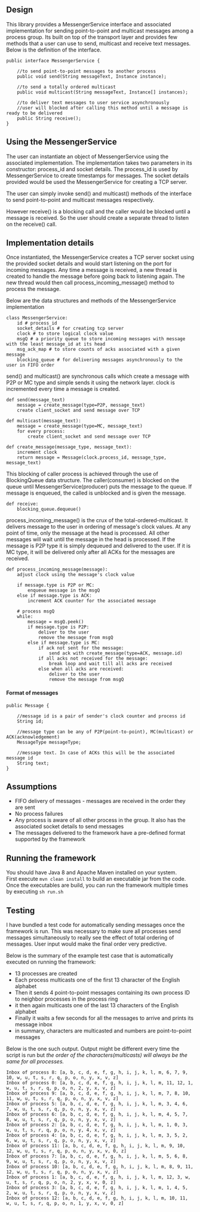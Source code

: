 ## Design
This library provides a MessengerService interface and associated implementation for sending point-to-point and multicast messages among a process group. Its built on top of the transport layer and provides few methods that a user can use to send, multicast and receive text messages. Below is the definition of the interface.

```
public interface MessengerService {

    //to send point-to-point messages to another process
    public void send(String messageText, Instance instance);

    //to send a totally ordered multicast
    public void multicast(String messageText, Instance[] instances);

    //to deliver text messages to user service asynchronously
    //user will blocked after calling this method until a message is ready to be delivered
    public String receive();
}
```

## Using the MessengerService

The user can instantiate an object of MessengerService using the associated implementation. The implementation takes two parameters in its constructor: process_id and socket details. The process_id is used by MessengerService to create timestamps for messages. The socket details provided would be used the MessengerService for creating a TCP server.  

The user can simply invoke send() and multicast() methods of the interface to send point-to-point and multicast messages respectively.  

However receive() is a blocking call and the caller would be blocked until a message is received. So the user should create a separate thread to listen on the receive() call.

## Implementation details

Once instantiated, the MessengerService creates a TCP server socket using the provided socket details and would start listening on the port for incoming messages. Any time a message is received, a new thread is created to handle the message before going back to listening again. The new thread would then call process_incoming_message() method to process the message.

Below are the data structures and methods of the MessengerService implementation
```
class MessengerService:
    id # process_id
    socket_details # for creating tcp server
    clock # to store logical clock value
    msgQ # a priority queue to store incoming messages with message with the least message_id at its head
    msg_ack_map # to store counts of acks associated with a given message
    blocking_queue # for delivering messages asynchronously to the user in FIFO order
```
send() and multicast() are synchronous calls which create a message with P2P or MC type and simple sends it using the network layer. clock is incremented every time a message is created.

```
def send(message_text)
    message = create_message(type=P2P, message_text)
    create client_socket and send message over TCP

def multicast(message_text):
    message = create_message(type=MC, message_text)
    for every process:
        create client_socket and send message over TCP

def create_message(message_type, message_text):
    increment clock
    return message = Message(clock.process_id, message_type, message_text)
```

This blocking of caller process is achieved through the use of BlockingQueue data structure. The caller(consumer) is blocked on the queue until MessengerService(producer) puts the message to the queue. If message is enqueued, the called is unblocked and is given the message.
```
def receive:
    blocking_queue.dequeue()
```
process_incoming_message() is the crux of the total-ordered-multicast. It delivers message to the user in ordering of message's clock values. At any point of time, only the message at the head is processed. All other messages will wait until the message in the head is processed. If the message is P2P type it is simply dequeued and delivered to the user. If it is MC type, it will be delivered only after all ACKs for the messages are received.

```
def process_incoming_message(message):
    adjust clock using the message's clock value

    if message.type is P2P or MC:
        enqueue message in the msgQ
    else if message.type is ACK:
        increment ACK counter for the associated message

    # process msgQ
    while:
        message = msgQ.peek()
        if message.type is P2P:
            deliver to the user
            remove the message from msgQ
        else if message.type is MC:
            if ack not sent for the message:
                send ack with create_message(type=ACK, message.id)
            if all acks not received for the message:
                break loop and wait till all acks are received
            else when all acks are received:
                deliver to the user
                remove the message from msgQ
```
#### Format of messages
```
public Message {

    //message id is a pair of sender's clock counter and process id
    String id;

    //message type can be any of P2P(point-to-point), MC(multicast) or ACK(acknowledgement)
    MessageType messageType;

    //message text. In case of ACKs this will be the associated message id
    String text;
}
```

## Assumptions
- FIFO delivery of messages - messages are received in the order they are sent
- No process failures
- Any process is aware of all other process in the group. It also has the associated socket details to send messages
- The messages delivered to the framework have a pre-defined format supported by the framework

## Running the framework
You should have Java 8 and Apache Maven installed on your system.  
First execute `mvn clean install` to build an executable jar from the code.  
Once the executables are build, you can run the framework multiple times by executing `sh run.sh`

## Testing
I have bundled a test code for automatically sending messages once the framework is run. This was necessary to make sure all processes send messages simultaneously to really see the effect of total ordering of messages. User input would make the final order very predictive.

Below is the summary of the example test case that is automatically executed on running the framework:
- 13 processes are created
- Each process multicasts one of the first 13 character of the English alphabet
- Then it sends 4 point-to-point messages containing its own process ID to neighbor processes in the process ring
- it then again multicasts one of the last 13 characters of the English alphabet
- Finally it waits a few seconds for all the messages to arrive and prints its message inbox
- in summary, characters are multicasted and numbers are point-to-point messages


Below is the one such output. Output might be different every time the script is run but *the order of the characters(multicasts) will always be the same for all processes.*
```
Inbox of process 8: [a, b, c, d, e, f, g, h, i, j, k, l, m, 6, 7, 9, 10, w, u, t, s, r, q, p, o, n, y, x, v, z]
Inbox of process 0: [a, b, c, d, e, f, g, h, i, j, k, l, m, 11, 12, 1, w, u, t, s, r, q, p, o, n, 2, y, x, v, z]
Inbox of process 9: [a, b, c, d, e, f, g, h, i, j, k, l, m, 7, 8, 10, 11, w, u, t, s, r, q, p, o, n, y, x, v, z]
Inbox of process 5: [a, b, c, d, e, f, g, h, i, j, k, l, m, 3, 4, 6, 7, w, u, t, s, r, q, p, o, n, y, x, v, z]
Inbox of process 6: [a, b, c, d, e, f, g, h, i, j, k, l, m, 4, 5, 7, 8, w, u, t, s, r, q, p, o, n, y, x, v, z]
Inbox of process 2: [a, b, c, d, e, f, g, h, i, j, k, l, m, 1, 0, 3, w, u, t, s, r, q, p, o, n, y, 4, x, v, z]
Inbox of process 4: [a, b, c, d, e, f, g, h, i, j, k, l, m, 3, 5, 2, 6, w, u, t, s, r, q, p, o, n, y, x, v, z]
Inbox of process 11: [a, b, c, d, e, f, g, h, i, j, k, l, m, 9, 10, 12, w, u, t, s, r, q, p, o, n, y, x, v, 0, z]
Inbox of process 7: [a, b, c, d, e, f, g, h, i, j, k, l, m, 5, 6, 8, 9, w, u, t, s, r, q, p, o, n, y, x, v, z]
Inbox of process 10: [a, b, c, d, e, f, g, h, i, j, k, l, m, 8, 9, 11, 12, w, u, t, s, r, q, p, o, n, y, x, v, z]
Inbox of process 1: [a, b, c, d, e, f, g, h, i, j, k, l, m, 12, 3, w, u, t, s, r, q, p, o, n, 2, y, x, v, 0, z]
Inbox of process 3: [a, b, c, d, e, f, g, h, i, j, k, l, m, 1, 4, 5, 2, w, u, t, s, r, q, p, o, n, y, x, v, z]
Inbox of process 12: [a, b, c, d, e, f, g, h, i, j, k, l, m, 10, 11, w, u, t, s, r, q, p, o, n, 1, y, x, v, 0, z]
```
